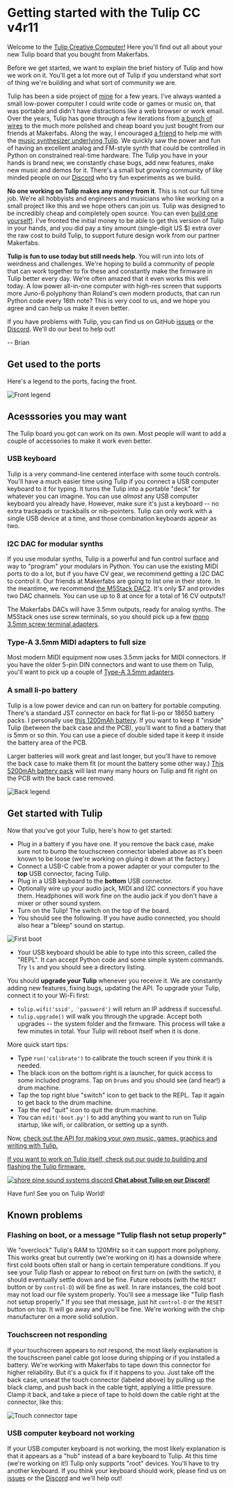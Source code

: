 # Getting started with the Tulip CC v4r11

Welcome to the [Tulip Creative Computer!](https://github.com/bwhitman/tulipcc) Here you'll find out all about your new Tulip board that you bought from Makerfabs. 

Before we get started, we want to explain the brief history of Tulip and how we work on it. You'll get a lot more out of Tulip if you understand what sort of thing we're building and what sort of community we are.

Tulip has been a side project of [mine](https://notes.variogram.com/about) for a few years. I've always wanted a small low-power computer I could write code or games or music on, that was portable and didn't have distractions like a web browser or work email. Over the years, Tulip has gone through a few iterations from [a bunch of wires](tulip_breadboard.md) to the much more polished and cheap board you just bought from our friends at Makerfabs. Along the way, I encouraged [a friend](https://scholar.google.com/citations?user=1H4HuCkAAAAJ&hl=en) to help me with the [music synthesizer underlying Tulip](https://github.com/bwhitman/amy). We quickly saw the power and fun of having an excellent analog and FM-style synth that could be controlled in Python on constrained real-time hardware. The Tulip you have in your hands is brand new, we constantly chase bugs, add new features, make new music and demos for it. There's a small but growing community of like minded people on our [Discord](https://discord.gg/TzBFkUb8pG) who try fun experiments as we build. 

**No one working on Tulip makes any money from it**. This is not our full time job. We're all hobbyists and engineers and musicians who like working on a small project like this and we hope others can join us. Tulip was designed to be incredibly cheap and completely open source. You can even [build one yourself!](tulip_build.md). I've fronted the initial money to be able to get this version of Tulip in your hands, and you did pay a tiny amount (single-digit US $) extra over the raw cost to build Tulip, to support future design work from our partner Makerfabs. 

**Tulip is fun to use today but still needs help**. You will run into lots of weirdness and challenges. We're hoping to build a community of people that can work together to fix these and constantly make the firmware in Tulip better every day. We're often amazed that it even works this well today. A low power all-in-one computer with high-res screen that supports more Juno-6 polyphony than Roland's own modern products, that can run Python code every 16th note? This is very cool to us, and we hope you agree and can help us make it even better. 

If you have problems with Tulip, you can find us on GitHub [issues](https://github.com/bwhitman/tulipcc/issues) or the [Discord](https://discord.gg/TzBFkUb8pG). We'll do our best to help out!

-- Brian


## Get used to the ports

Here's a legend to the ports, facing the front. 

![Front legend](https://raw.githubusercontent.com/bwhitman/tulipcc/main/docs/pics/tulipv4r11_front.png)

## Acesssories you may want

The Tulip board you got can work on its own. Most people will want to add a couple of accessories to make it work even better. 

### USB keyboard

Tulip is a very command-line centered interface with some touch controls. You'll have a much easier time using Tulip if you connect a USB computer keyboard to it for typing. It turns the Tulip into a portable "deck" for whatever you can imagine. You can use _almost_ any USB computer keyboard you already have. However, make sure it's just a keyboard -- no extra trackpads or trackballs or nib-pointers. Tulip can only work with a single USB device at a time, and those combination keyboards appear as two. 

### I2C DAC for modular synths

If you use modular synths, Tulip is a powerful and fun control surface and way to "program" your modulars in Python. You can use the existing MIDI ports to do a lot, but if you have CV gear, we recommend getting a I2C DAC to control it. Our friends at Makerfabs are going to list one in their store. In the meantime, we recommend [the M5Stack DAC2](https://shop.m5stack.com/products/m5stickc-dac-2-hat-gp8413). It's only $7 and provides two DAC channels. You can use up to 8 at once for a total of 16 CV outputs!! 

The Makerfabs DACs will have 3.5mm outputs, ready for analog synths. The M5Stack ones use screw terminals, so you should pick up a few [mono 3.5mm screw terminal adapters](https://www.amazon.com/Terminal-Solderless-Speaker-Headphone-Pack-32CM/dp/B08QFKFG13). 

### Type-A 3.5mm MIDI adapters to full size

Most modern MIDI equipment now uses 3.5mm jacks for MIDI connectors. If you have the older 5-pin DIN connectors and want to use them on Tulip, you'll want to pick up a couple of [Type-A 3.5mm adapters](https://www.amazon.com/Kurrent-Electric-Type-3-5mm-Adapter/dp/B0C2RLB3SL/). 

### A small li-po battery

Tulip is a low power device and can run on battery for portable computing. There's a standard JST connector on back for flat li-po or 18650 battery packs. I personally use [this 1200mAh battery](https://www.adafruit.com/product/258). If you want to keep it "inside" Tulip (between the back case and the PCB), you'll want to find a battery that is 5mm or so thin. You can use a piece of double sided tape it keep it inside the battery area of the PCB. 

Larger batteries will work great and last longer, but you'll have to remove the back case to make them fit (or mount the battery some other way.) [This 5200mAh battery pack](https://www.amazon.com/XINLANTECH-Rechargeable-Bluetooth-Electronic-Batteries/dp/B0C2VFTDPY) will last many many hours on Tulip and fit right on the PCB with the back case removed. 


![Back legend](https://raw.githubusercontent.com/bwhitman/tulipcc/main/docs/pics/tulipv4r11back.png)

## Get started with Tulip

Now that you've got your Tulip, here's how to get started:

 - Plug in a battery if you have one. If you remove the back case, make sure not to bump the touchscreen connector labeled above as it's been known to be loose (we're working on gluing it down at the factory.) 
 - Connect a USB-C cable from a power adapter or your computer to the **top** USB connector, facing Tulip.
 - Plug in a USB keyboard to the **bottom** USB connector. 
 - Optionally wire up your audio jack, MIDI and I2C connectors if you have them. Headphones will work fine on the audio jack if you don't have a mixer or other sound system. 
 - Turn on the Tulip! The switch on the top of the board.
 - You should see the following. If you have audio connected, you should also hear a "bleep" sound on startup.

![First boot](https://raw.githubusercontent.com/bwhitman/tulipcc/main/docs/pics/tulip4r11firstboot.jpg)

 - Your USB keyboard should be able to type into this screen, called the "REPL". It can accept Python code and some simple system commands. Try `ls` and you should see a directory listing. 

You should **upgrade your Tulip** whenever you receive it. We are constantly adding new features, fixing bugs, updating the API. To upgrade your Tulip, connect it to your Wi-Fi first:

 - `tulip.wifi('ssid', 'password')` will return an IP address if successful.
 - `tulip.upgrade()` will walk you through the upgrade. Accept both upgrades -- the system folder and the firmware. This process will take a few minutes in total. Your Tulip will reboot itself when it is done.

 More quick start tips:

 - Type `run('calibrate')` to calibrate the touch screen if you think it is needed. 
 - The black icon on the bottom right is a launcher, for quick access to some included programs. Tap on `Drums` and you should see (and hear!) a drum machine. 
 - Tap the top right blue "switch" icon to get back to the REPL. Tap it again to get back to the drum machine.
 - Tap the red "quit" icon to quit the drum machine.
 - You can `edit('boot.py')` to add anything you want to run on Tulip startup, like wifi, or calibration, or setting up a synth.

Now, [check out the API for making your own music, games, graphics and writing with Tulip.](tulip_api.md)

[If you want to work on Tulip itself, check out our guide to building and flashing the Tulip firmware.](tulip_flashing.md)

[![shore pine sound systems discord](https://raw.githubusercontent.com/bwhitman/tulipcc/main/docs/pics/shorepine100.png) **Chat about Tulip on our Discord!**](https://discord.gg/TzBFkUb8pG)

Have fun! See you on Tulip World!



## Known problems

### Flashing on boot, or a message "Tulip flash not setup properly"

We "overclock" Tulip's RAM to 120MHz so it can support more polyphony. This works great but currently (we're working on it) has a downside where first cold boots often stall or hang in certain temperature conditions. If you see your Tulip flash or appear to reboot on first turn on (with the swtich), it should eventually settle down and be fine. Future reboots (with the `RESET` button or by `control-D`) will be fine as well. In rare instances, the cold boot may not load our file system properly. You'll see a message like "Tulip flash not setup properly." If you see that message, just hit `control-D` or the `RESET` button on top. It will go away and you'll be fine. We're working with the chip manufacturer on a more solid solution.

### Touchscreen not responding

If your touchscreen appears to not respond, the most likely explanation is the touchscreen panel cable got loose during shipping or if you installed a battery. We're working with Makerfabs to tape down this connector for higher reliability. But it's a quick fix if it happens to you. Just take off the back case, unseat the touch connector (labeled above) by pulling up the black clamp, and push back in the cable tight, applying a little pressure. Clamp it back, and take a piece of tape to hold down the cable right at the connector, like this: 

![Touch connector tape](https://raw.githubusercontent.com/bwhitman/tulipcc/main/docs/pics/tuilpv4r11ctp.jpg)


### USB computer keyboard not working

If your USB computer keyboard is not working, the most likely explanation is that it appears as a "hub" instead of a bare keyboard to Tulip. At this time (we're working on it!) Tulip only supports "root" devices. You'll have to try another keyboard. If you think your keyboard should work, please find us on [issues](https://github.com/bwhitman/tulipcc/issues) or the [Discord](https://discord.gg/TzBFkUb8pG) and we'll help out!






